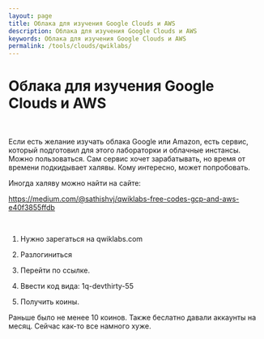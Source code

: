 ```yaml
---
layout: page
title: Облака для изучения Google Clouds и AWS
description: Облака для изучения Google Clouds и AWS
keywords: Облака для изучения Google Clouds и AWS
permalink: /tools/clouds/qwiklabs/
---
```


# Облака для изучения Google Clouds и AWS

<br/>

Если есть желание изучать облака Google или Amazon, есть сервис, который подготовил для этого лабораторки и облачные инстансы. Можно пользоваться. Сам сервис хочет зарабатывать, но время от времени подкидывает халявы. Кому интересно, может попробовать.

Иногда халяву можно найти на сайте:

https://medium.com/@sathishvj/qwiklabs-free-codes-gcp-and-aws-e40f3855ffdb

<br/>

1. Нужно зарегаться на qwiklabs.com

2. Разлогиниться

3. Перейти по ссылке.

4. Ввести код вида: 1q-devthirty-55

5. Получить коины.

Раньше было не менее 10 коинов. Также беслатно давали аккаунты на месяц. Сейчас как-то все намного хуже.
